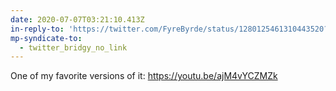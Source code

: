 ```yaml
---
date: 2020-07-07T03:21:10.413Z
in-reply-to: 'https://twitter.com/FyreByrde/status/1280125461310443520?s=19'
mp-syndicate-to:
  - twitter_bridgy_no_link
---
```


One of my favorite versions of it:  https://youtu.be/ajM4vYCZMZk
